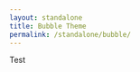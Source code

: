 ```yaml
---
layout: standalone
title: Bubble Theme
permalink: /standalone/bubble/
---
```

<link rel="stylesheet" href="{{site.cdn}}{{site.version}}/quill.bubble.css">
<style>
  body {
    margin: auto;
    padding: 50px;
    width: 720px;
  }
  #editor-container {
    height: 350px;
  }
</style>
<!-- head -->
<div id="editor-container"><p>Test</p></div>
<script type="text/javascript" src="{{site.cdn}}{{site.version}}/quill.js"></script>
<script>
  var quill = new Quill('#editor-container', { theme: 'bubble' });
</script>